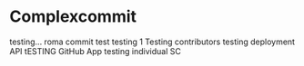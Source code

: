 # Complexcommit
testing...
roma commit test
testing 1
Testing contributors
testing deployment API
tESTING GitHub App
testing individual SC
